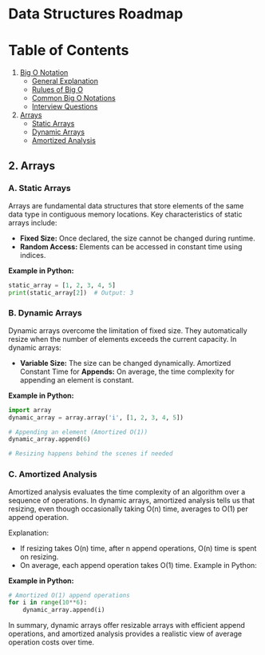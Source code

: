 # Data Structures Roadmap

# Table of Contents

1. [Big O Notation](Big%20O%20Notation.md)
    - [General Explanation](Big%20O%20Notation.md#general-explanation)
    - [Rulues of Big O](Big%20O%20Notation.md#rulues-of-big-o)
    - [Common Big O Notations](Big%20O%20Notation.md#common-big-o-notations)
    - [Interview Questions](Big%20O%20Notation.md#interview-questions)
2. [Arrays](#2-arrays)
    - [Static Arrays](#a-static-arrays)
    - [Dynamic Arrays](#b-dynamic-arrays)
    - [Amortized Analysis](#c-amortized-analysis)


## 2. Arrays

### A. Static Arrays

Arrays are fundamental data structures that store elements of the same data type in contiguous memory locations. Key characteristics of static arrays include:

- **Fixed Size:** Once declared, the size cannot be changed during runtime.
- **Random Access:** Elements can be accessed in constant time using indices.

**Example in Python:**
```python
static_array = [1, 2, 3, 4, 5]
print(static_array[2])  # Output: 3
```

### B. Dynamic Arrays

Dynamic arrays overcome the limitation of fixed size. They automatically resize when the number of elements exceeds the current capacity. In dynamic arrays:

- **Variable Size:** The size can be changed dynamically.
Amortized Constant Time for **Appends:** On average, the time complexity for appending an element is constant.

**Example in Python:**
```python
import array
dynamic_array = array.array('i', [1, 2, 3, 4, 5])

# Appending an element (Amortized O(1))
dynamic_array.append(6)

# Resizing happens behind the scenes if needed
```

### C. Amortized Analysis

Amortized analysis evaluates the time complexity of an algorithm over a sequence of operations. In dynamic arrays, amortized analysis tells us that resizing, even though occasionally taking O(n) time, averages to O(1) per append operation.

Explanation:

- If resizing takes O(n) time, after n append operations, O(n) time is spent on resizing.
- On average, each append operation takes O(1) time.
Example in Python:

**Example in Python:**
```python
# Amortized O(1) append operations
for i in range(10**6):
    dynamic_array.append(i)
```

In summary, dynamic arrays offer resizable arrays with efficient append operations, and amortized analysis provides a realistic view of average operation costs over time.